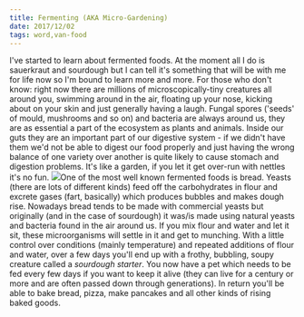 ```yaml
---
title: Fermenting (AKA Micro-Gardening)
date: 2017/12/02
tags: word,van-food
---
```


I've started to learn about fermented foods. At the moment all I do is sauerkraut and sourdough but I can tell it's something that will be with me for life now so I'm bound to learn more and more. For those who don't know: right now there are millions of microscopically-tiny creatures all around you, swimming around in the air, floating up your nose, kicking about on your skin and just generally having a laugh. Fungal spores ('seeds' of mould, mushrooms and so on) and bacteria are always around us, they are as essential a part of the ecosystem as plants and animals. Inside our guts they are an important part of our digestive system - if we didn't have them we'd not be able to digest our food properly and just having the wrong balance of one variety over another is quite likely to cause stomach and digestion problems. It's like a garden, if you let it get over-run with nettles it's no fun. ![](/wp-content/uploads/2017/12/IMG_20171123_121638.jpg)One of the most well known fermented foods is bread. Yeasts (there are lots of different kinds) feed off the carbohydrates in flour and excrete gases (fart, basically) which produces bubbles and makes dough rise. Nowadays bread tends to be made with commercial yeasts but originally (and in the case of sourdough) it was/is made using natural yeasts and bacteria found in the air around us. If you mix flour and water and let it sit, these microorganisms will settle in it and get to munching. With a little control over conditions (mainly temperature) and repeated additions of flour and water, over a few days you'll end up with a frothy, bubbling, soupy creature called a _sourdough starter_. You now have a pet which needs to be fed every few days if you want to keep it alive (they can live for a century or more and are often passed down through generations). In return you'll be able to bake bread, pizza, make pancakes and all other kinds of rising baked goods.
